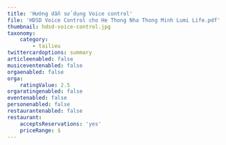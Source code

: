 ```yaml
---
title: 'Hướng dẫn sử dụng Voice control'
file: 'HDSD Voice Control cho He Thong Nha Thong Minh Lumi Life.pdf'
thumbnail: hdsd-voice-control.jpg
taxonomy:
    category:
        - tailieu
twittercardoptions: summary
articleenabled: false
musiceventenabled: false
orgaenabled: false
orga:
    ratingValue: 2.5
orgaratingenabled: false
eventenabled: false
personenabled: false
restaurantenabled: false
restaurant:
    acceptsReservations: 'yes'
    priceRange: $
---
```


